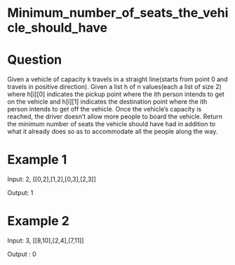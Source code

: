 # Minimum_number_of_seats_the_vehicle_should_have

# Question

Given a vehicle of capacity k travels in a straight line(starts from point 0 and travels in positive
direction). Given a list h of n values(each a list of size 2) where h[i][0] indicates the pickup
point where the ith person intends to get on the vehicle and h[i][1] indicates the destination point
where the ith person intends to get off the vehicle. Once the vehicle’s capacity is reached, the
driver doesn’t allow more people to board the vehicle. Return the minimum number of seats the
vehicle should have had in addition to what it already does so as to accommodate all the people
along the way.


# Example 1 

Input: 2, [[0,2],[1,2],[0,3],[2,3]]

Output: 1

# Example 2 

Input: 3, [[8,10],[2,4],[7,11]]

Output : 0

